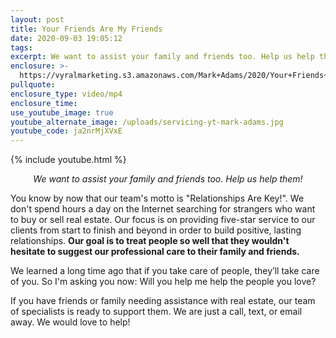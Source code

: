 ```yaml
---
layout: post
title: Your Friends Are My Friends
date: 2020-09-03 19:05:12
tags:
excerpt: We want to assist your family and friends too. Help us help them!
enclosure: >-
  https://vyralmarketing.s3.amazonaws.com/Mark+Adams/2020/Your+Friends+Are+My+Friends.mp4
pullquote:
enclosure_type: video/mp4
enclosure_time:
use_youtube_image: true
youtube_alternate_image: /uploads/servicing-yt-mark-adams.jpg
youtube_code: ja2nrMjXVxE
---
```


{% include youtube.html %}

<p style="text-align:center;"><em>We want to assist your family and friends too. Help us help them!</em></p>

You know by now that our team's motto is "Relationships Are Key\!". We don't spend hours a day on the Internet searching for strangers who want to buy or sell real estate. Our focus is on providing five-star service to our clients from start to finish and beyond in order to build positive, lasting relationships. **Our goal is to treat people so well that they wouldn't hesitate to suggest our professional care to their family and friends.**

We learned a long time ago that if you take care of people, they’ll take care of you. So I'm asking you now: Will you help me help the people you love?&nbsp;

If you have friends or family needing assistance with real estate, our team of specialists is ready to support them. We are just a call, text, or email away. We would love to help\!